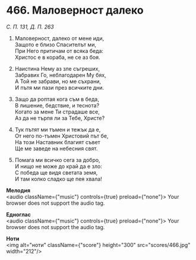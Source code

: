 # 466. Маловерност далеко

_С. П. 131, Д. П. 263_

1. Маловерност, далеко от мене иди,  
Защото е близо Спасителът ми,  
При Него притичам от всяка беда:  
Христос е в кораба, не се аз боя.  

2. Наистина Нему аз зле съгреших,  
Забравих Го, неблагодарен Му бях,  
А Той не забрави, но ме съхрани,  
И пътя ми пази през всичките дни.  

3. Защо да роптая кога съм в беда,  
В лишение, бедствие, и теснота?  
Когато за мене Ти страдаше все,  
Аз да не търпя ли за Тебе, Христе?

4. Тук пътят ми тъмен и тежък да е,  
От него по-тъмен Христовий път бе,  
На този Наставник благият съвет  
Ще ме заведе на небесния свят.  

5. Помага ми всичко сега за добро,  
И нищо не може до край да е зло:  
С победа ще видя светата земя,  
И там колко сладко ще пея хвала!

**Мелодия**  
<audio className={"music"} controls={true} preload={"none"}>
    <source src="mp3/466.mp3" type="audio/mpeg"/>
    Your browser does not support the audio tag.
</audio>

**Едноглас**  
<audio className={"music"} controls={true} preload={"none"}>
    <source src="transp/466.mp3" type="audio/mpeg"/>
    Your browser does not support the audio tag.
</audio>

**Ноти**  
<img alt="ноти" className={"score"} height="300" src="scores/466.jpg" width="212"/>
